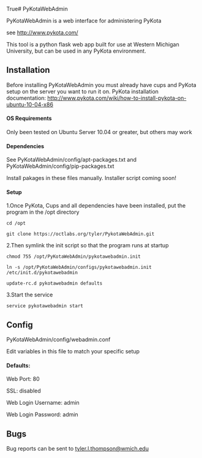 True# PyKotaWebAdmin

PyKotaWebAdmin is a web interface for administering PyKota

see http://www.pykota.com/

This tool is a python flask web app built for use at Western Michigan University, but can be used in any PyKota environment. 


## Installation
Before installing PyKotaWebAdmin you must already have cups and PyKota setup on the server you want to run it on.
	PyKota installation documentation: http://www.pykota.com/wiki/how-to-install-pykota-on-ubuntu-10-04-x86


#### OS Requirements
Only been tested on Ubuntu Server 10.04 or greater, but others may work


#### Dependencies
See PyKotaWebAdmin/config/apt-packages.txt
and PyKotaWebAdmin/config/pip-packages.txt
		
Install pakages in these files manually. Installer script coming soon!


#### Setup
1.Once PyKota, Cups and all dependencies have been installed, put the program in the /opt directory

`cd /opt`
	
`git clone https://octlabs.org/tyler/PykotaWebAdmin.git`

2.Then symlink the init script so that the program runs at startup

`chmod 755 /opt/PyKotaWebAdmin/pykotawebadmin.init`
	
`ln -s /opt/PyKotaWebAdmin/configs/pykotawebadmin.init /etc/init.d/pykotawebadmin`
	
`update-rc.d pykotawebadmin defaults`

3.Start the service

`service pykotawebadmin start`


## Config
PyKotaWebAdmin/config/webadmin.conf

Edit variables in this file to match your specific setup
#### Defaults:

Web Port: 80

SSL: disabled

Web Login Username: admin

Web Login Password: admin


## Bugs
Bug reports can be sent to tyler.l.thompson@wmich.edu
